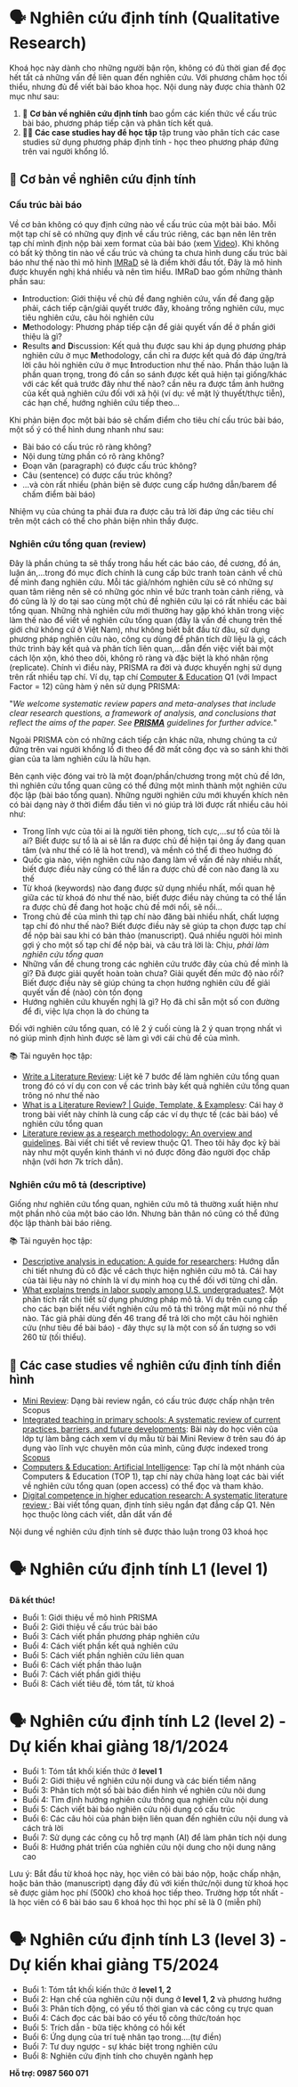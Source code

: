 # 🗣️ Nghiên cứu định tính (Qualitative Research)

Khoá học này dành cho những người bận rộn, không có đủ thời gian để đọc hết tất cả những vấn đề liên quan đến nghiên cứu. Với phương châm học tối thiểu, nhưng đủ để viết bài báo khoa học. Nội dung này được chia thành 02 mục như sau:

1. 🧩 **Cơ bản về nghiên cứu định tính** bao gồm các kiến thức về cấu trúc bài báo, phương pháp tiếp cận và phân tích kết quả.
2. 🧑‍🔬 **Các case studies hay để học tập** tập trung vào phân tích các case studies sử dụng phương pháp định tính - học theo phương pháp đứng trên vai người khổng lồ. 

## 📝 Cơ bản về nghiên cứu định tính

### Cấu trúc bài báo
Về cơ bản không có quy định cứng nào về cấu trúc của một bài báo. Mỗi một tạp chí sẽ có những quy định về cấu trúc riêng, các bạn nên lên trên tạp chí mình định nộp bài xem format của bài báo (xem [Video](https://youtu.be/OVJ2P_el6us)). Khi không có bất kỳ thông tin nào về cấu trúc và chúng ta chưa hình dung cấu trúc bài báo như thế nào thì mô hình [IMRaD](https://en.wikipedia.org/wiki/IMRAD) sẽ là điểm khởi đầu tốt. Đây là mô hình được khuyến nghị khá nhiều và nên tìm hiểu. IMRaD bao gồm những thành phần sau:

- **I**ntroduction: Giới thiệu về chủ đề đang nghiên cứu, vấn đề đang gặp phải, cách tiếp cận/giải quyết trước đây, khoảng trống nghiên cứu, mục tiêu nghiên cứu, câu hỏi nghiên cứu
- **M**ethodology: Phương pháp tiếp cận để giải quyết vấn đề ở phần giới thiệu là gì?
- **R**esults **a**nd **D**iscussion: Kết quả thu được sau khi áp dụng phương pháp nghiên cứu ở mục **M**ethodology, cần chỉ ra được kết quả đó đáp ứng/trả lời câu hỏi nghiên cứu ở mục **I**ntroduction như thế nào. Phần thảo luận là phần quan trọng, trong đó cần so sánh được kết quả hiện tại giống/khác với các kết quả trước đây như thế nào? cần nêu ra được tầm ảnh hưởng của kết quả nghiên cứu đối với xã hội (ví dụ: về mặt lý thuyết/thực tiễn), các hạn chế, hướng nghiên cứu tiếp theo...

Khi phản biện đọc một bài báo sẽ chấm điểm cho tiêu chí cấu trúc bài báo, một số ý có thể hình dung nhanh như sau:

- Bài báo có cấu trúc rõ ràng không? 
- Nội dung từng phần có rõ ràng không?
- Đoạn văn (paragraph) có được cấu trúc không?
- Câu (sentence) có được cấu trúc không?
- ...và còn rất nhiều (phản biện sẽ được cung cấp hướng dẫn/barem để chấm điểm bài báo)

Nhiệm vụ của chúng ta phải đưa ra được câu trả lời đáp ứng các tiêu chí trên một cách có thể cho phản biện nhìn thấy được.


### Nghiên cứu tổng quan (review)
Đây là phần chúng ta sẽ thấy trong hầu hết các báo cáo, đề cương, đồ án, luận án,...trong đó mục đích chính là cung cấp bức tranh toàn cảnh về chủ đề mình đang nghiên cứu. Mỗi tác giả/nhóm nghiên cứu sẽ có những sự quan tâm riêng nên sẽ có những góc nhìn về bức tranh toàn cảnh riêng, và đó cũng là lý do tại sao cùng một chủ đề nghiên cứu lại có rất nhiều các bài tổng quan. Những nhà nghiên cứu mới thường hay gặp khó khăn trong việc làm thế nào để viết về nghiên cứu tổng quan (đây là vấn đề chung trên thế giới chứ không cứ ở Việt Nam), như không biết bắt đầu từ đâu, sử dụng phương pháp nghiên cứu nào, công cụ dùng để phân tích dữ liệu là gì, cách thức trình bày kết quả và phân tích liên quan,...dẫn đến việc viết bài một cách lộn xộn, khó theo dõi, không rõ ràng và đặc biệt là khó nhân rộng (replicate). Chính vì điều này, PRISMA ra đời và được khuyến nghị sử dụng trên rất nhiều tạp chí. Ví dụ, tạp chí [Computer & Education](https://www.sciencedirect.com/journal/computers-and-education) Q1 (với Impact Factor =  12)  cũng hàm ý nên sử dụng PRISMA:

"_We welcome systematic review papers and meta-analyses that include clear research questions, a framework of analysis, and conclusions that reflect the aims of the paper. See [**PRISMA**](http://www.prisma-statement.org/?AspxAutoDetectCookieSupport=1) guidelines for further advice._"

Ngoài PRISMA còn có những cách tiếp cận khác nữa, nhưng chúng ta cứ đứng trên vai người khổng lồ đi theo để đỡ mất công đọc và so sánh khi thời gian của ta làm nghiên cứu là hữu hạn.

Bên cạnh việc đóng vai trò là một đoạn/phần/chương trong một chủ đề lớn, thì nghiên cứu tổng quan cũng có thể đứng một mình thành một nghiên cứu độc lập (bài báo tổng quan). Những người nghiên cứu mới khuyến khích nên có bài dạng này ở thời điểm đầu tiên vì nó giúp trả lời được rất nhiều câu hỏi như:

- Trong lĩnh vực của tôi ai là người tiên phong, tích cực,...sư tổ của tôi là ai? Biết được sư tổ là ai sẽ lần ra được chủ đề hiện tại ông ấy đang quan tâm (và như thế có lẽ là hot trend), và mềnh có thể đi theo hướng đó
- Quốc gia nào, viện nghiên cứu nào đang làm về vấn đề này nhiều nhất, biết được điều này cũng có thể lần ra được chủ đề con nào đang là xu thế
- Từ khoá (keywords) nào đang được sử dụng nhiều nhất, mối quan hệ giữa các từ khoá đó như thế nào, biết được điều này chúng ta có thể lần ra được chủ đề đang hot hoặc chủ đề mới nổi, sẽ nổi...
- Trong chủ đề của mình thì tạp chí nào đăng bài nhiều nhất, chất lượng tạp chí đó như thế nào? Biết được điều này sẽ giúp ta chọn được tạp chí để nộp bài sau khi có bản thảo (manuscript). Quá nhiều người hỏi mình gợi ý cho một số tạp chí để nộp bài, và câu trả lời là: Chịu, _phải làm nghiên cứu tổng quan_
- Những vấn đề chung trong các nghiên cứu trước đây của chủ đề mình là gì? Đã được giải quyết hoàn toàn chưa? Giải quyết đến mức độ nào rồi? Biết được điều này sẽ giúp chúng ta chọn hướng nghiên cứu để giải quyết vấn đề (nào) còn tồn đọng
- Hướng nghiên cứu khuyến nghị là gì? Họ đã chỉ sẵn một số con đường để đi, việc lựa chọn là do chúng ta

Đối với nghiên cứu tổng quan, có lẽ 2 ý cuối cùng là 2 ý quan trọng nhất vì nó giúp mình định hình được sẽ làm gì với cái chủ đề của mình.

📚 Tài nguyên học tập:

- [Write a Literature Review](https://guides.lib.uoguelph.ca/c.php?g=130964&p=5000948): Liệt kê 7 bước để làm nghiên cứu tổng quan trong đó có ví dụ con con về các trình bày kết quả nghiên cứu tổng quan trông nó như thế nào
- [What is a Literature Review? | Guide, Template, & Examplesv](https://www.scribbr.co.uk/thesis-dissertation/literature-review/): Cái hay ở trong bài viết này chính là cung cấp các ví dụ thực tế (các bài báo) về nghiên cứu tổng quan
- [Literature review as a research methodology: An overview and guidelines](https://www.sciencedirect.com/science/article/pii/S0148296319304564). Bài viết chi tiết về review thuộc Q1. Theo tôi hãy đọc kỹ bài này như một quyển kinh thánh vì nó được đông đảo người đọc chấp nhận (với hơn 7k trích dẫn).
  
### Nghiên cứu mô tả (descriptive)
Giống như nghiên cứu tổng quan, nghiên cứu mô tả thường xuất hiện như một phần nhỏ của một báo cáo lớn. Nhưng bản thân nó cũng có thể đứng độc lập thành bài báo riêng.

📚 Tài nguyên học tập:
- [Descriptive analysis in education: A guide for researchers](https://files.eric.ed.gov/fulltext/ED573325.pdf): Hướng dẫn chi tiết nhưng đủ cô đặc về cách thực hiện nghiên cứu mô tả. Cái hay của tài liệu này nó chính là ví dụ minh hoạ cụ thể đối với từng chỉ dẫn.
- [What explains trends in labor supply among U.S. undergraduates?](https://www.nber.org/system/files/working_papers/w17744/w17744.pdf). Một phân tích rất chi tiết sử dụng phương pháp mô tả. Ví dụ trên cung cấp cho các bạn biết nếu viết nghiên cứu mô tả thì trông mặt mũi nó như thế nào. Tác giả phải dùng đến 46 trang để trả lời cho một câu hỏi nghiên cứu (như tiêu đề bài báo) - đây thực sự là một con số ấn tượng so với 260 từ (tối thiểu).
## 🧩 Các case studies về nghiên cứu định tính điển hình

- [Mini Review](https://ijeecs.iaescore.com/index.php/IJEECS/article/view/28127): Dạng bài review ngắn, có cấu trúc được chấp nhận trên Scopus
- [Integrated teaching in primary schools: A systematic review of current practices, barriers, and future developments](https://ijere.iaescore.com/index.php/IJERE/article/view/26087): Bài này do học viên của lớp tự làm bằng cách xem ví dụ mẫu từ bài Mini Review ở trên sau đó áp dụng vào lĩnh vực chuyên môn của mình, cũng được indexed trong [Scopus](https://www.scopus.com/record/display.uri?eid=2-s2.0-85175046142&origin=resultslist&sort=plf-f&cite=2-s2.0-85137644275&src=s&imp=t&sid=9889c5c1207de82605cd6b2e63ab819b&sot=cite&sdt=a&sl=0&relpos=0&citeCnt=0&searchTerm=)
- [Computers & Education: Artificial Intelligence](https://www.sciencedirect.com/journal/computers-and-education-artificial-intelligence): Tạp chí là một nhánh của Computers & Education (TOP 1), tạp chí này chứa hàng loạt các bài viết về nghiên cứu tổng quan (open access) có thể đọc và tham khảo.
- [Digital competence in higher education research: A systematic literature review
](https://www.sciencedirect.com/science/article/pii/S0360131521000890): Bài viết tổng quan, định tính siêu ngắn đạt đẳng cấp Q1. Nên học thuộc lòng cách viết, dẫn dắt vấn đề

Nội dung về nghiên cứu định tính sẽ được thảo luận trong 03 khoá học
# 🗣️ Nghiên cứu định tính L1 (level 1)
**Đã kết thúc!**

- Buổi 1: Giới thiệu về mô hình PRISMA
- Buổi 2: Giới thiệu về cấu trúc bài báo
- Buổi 3: Cách viết phần phương pháp nghiên cứu
- Buổi 4: Cách viết phần kết quả nghiên cứu
- Buổi 5: Cách viết phần nghiên cứu liên quan
- Buổi 6: Cách viết phần thảo luận
- Buổi 7: Cách viết phần giới thiệu
- Buổi 8: Cách viết tiêu đề, tóm tắt, từ khoá


# 🗣️ Nghiên cứu định tính L2 (level 2) - Dự kiến khai giảng 18/1/2024

- Buổi 1: Tóm tắt khối kiến thức ở **level 1**
- Buổi 2: Giới thiệu về nghiên cứu nội dung và các biến tiềm năng
- Buổi 3: Phân tích một số bài báo điển hình về nghiên cứu nôi dung
- Buổi 4: Tìm định hướng nghiên cứu thông qua nghiên cứu nội dung
- Buổi 5: Cách viết bài báo nghiên cứu nội dung có cấu trúc
- Buổi 6: Các câu hỏi của phản biện liên quan đến nghiên cứu nội dung và cách trả lời
- Buổi 7: Sử dụng các công cụ hỗ trợ mạnh (AI) để làm phân tích nội dung
- Buổi 8: Hướng phát triển của nghiên cứu nội dung cho nội dung nâng cao

Lưu ý: Bắt đầu từ khoá học này, học viên có bài báo nộp, hoặc chấp nhận, hoặc bản thảo (manuscript) dạng đầy đủ với kiến thức/nội dung từ khoá học sẽ được giảm học phí (500k) cho khoá học tiếp theo. Trường hợp tốt nhất - là học viên có 6 bài báo sau 6 khoá học thì học phí sẽ là 0 (miễn phí)

# 🗣️ Nghiên cứu định tính L3 (level 3) - Dự kiến khai giảng T5/2024

- Buổi 1: Tóm tắt khối kiến thức ở **level 1, 2**
- Buổi 2: Hạn chế của nghiên cứu nội dung ở **level 1, 2** và phương hướng
- Buổi 3: Phân tích động, có yếu tố thời gian và các công cụ trực quan
- Buổi 4: Cách đọc các bài báo có yếu tố công thức/toán học
- Buổi 5: Trích dẫn - bữa tiệc không có hồi kết
- Buổi 6: Ứng dụng của trí tuệ nhân tạo trong....(tự điền)
- Buổi 7: Tư duy ngược - sự khác biệt trong nghiên cứu
- Buổi 8: Nghiên cứu định tính cho chuyên ngành hẹp

**Hỗ trợ: 0987 560 071**
